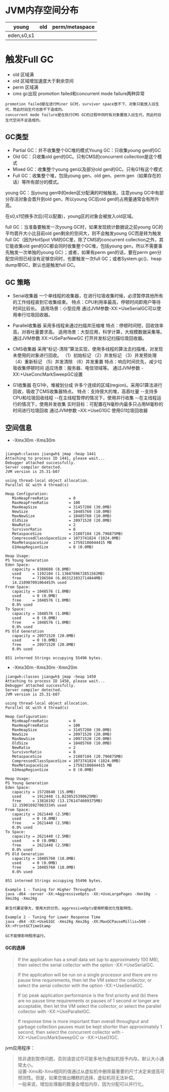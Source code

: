 # JVM内存空间分布
young | old | perm/metaspace |
---|---|---|
eden,s0,s1|    |  

# 触发Full GC
- old 区域满
- old 区域增加速度大于剩余空间
- perm 区域满
- cms gc出现 promotion failed和concurrent mode failure两种异常

```
promotion failed是在进行Minor GC时，survivor space放不下、对象只能放入旧生代，而此时旧生代也放不下造成的。
concurrent mode failure是在执行CMS GC的过程中同时有对象要放入旧生代，而此时旧生代空间不足造成的。
```

## GC类型
- Partial GC：并不收集整个GC堆的模式Young GC：只收集young gen的GC
- Old GC：只收集old gen的GC。只有CMS的concurrent collection是这个模式
- Mixed GC：收集整个young gen以及部分old gen的GC。只有G1有这个模式
- Full GC：收集整个堆，包括young gen、old gen、perm gen（如果存在的话）等所有部分的模式。

young GC：当young gen中的eden区分配满的时候触发。注意young GC中有部分存活对象会晋升到old gen，所以young GC后old gen的占用量通常会有所升高。

在s0,s1切换多次后(可以配置)，young区的对象会被放入old区域。
 
full GC：当准备要触发一次young GC时，如果发现统计数据说之前young GC的平均晋升大小比目前old gen剩余的空间大，则不会触发young GC而是转为触发full GC（因为HotSpot VM的GC里，除了CMS的concurrent collection之外，其它能收集old gen的GC都会同时收集整个GC堆，包括young gen，所以不需要事先触发一次单独的young GC）；或者，如果有perm gen的话，要在perm gen分配空间但已经没有足够空间时，也要触发一次full GC；或者System.gc()、heap dump带GC，默认也是触发full GC。


## GC 策略
- Serial收集器
一个单线程的收集器，在进行垃圾收集时候，必须暂停其他所有的工作线程直到它收集结束。
特点：CPU利用率最高，停顿时间即用户等待时间比较长。
适用场景：小型应用
通过JVM参数-XX:+UseSerialGC可以使用串行垃圾回收器。

- Parallel收集器
采用多线程来通过扫描并压缩堆
特点：停顿时间短，回收效率高，对吞吐量要求高。
适用场景：大型应用，科学计算，大规模数据采集等。
通过JVM参数 XX:+USeParNewGC 打开并发标记扫描垃圾回收器。

- CMS收集器
采用“标记-清除”算法实现，使用多线程的算法去扫描堆，对发现未使用的对象进行回收。
（1）初始标记
（2）并发标记
（3）并发预处理
（4）重新标记
（5）并发清除
（6）并发重置
特点：响应时间优先，减少垃圾收集停顿时间
适应场景：服务器、电信领域等。
通过JVM参数 -XX:+UseConcMarkSweepGC设置

- G1收集器
在G1中，堆被划分成 许多个连续的区域(region)。采用G1算法进行回收，吸收了CMS收集器特点。
特点：支持很大的堆，高吞吐量
  --支持多CPU和垃圾回收线程
  --在主线程暂停的情况下，使用并行收集
  --在主线程运行的情况下，使用并发收集
实时目标：可配置在N毫秒内最多只占用M毫秒的时间进行垃圾回收
通过JVM参数 –XX:+UseG1GC 使用G1垃圾回收器


## 空间信息
- -Xmx30m -Xms30m
```

jiangwh:classes jiangwh$ jmap -heap 1441
Attaching to process ID 1441, please wait...
Debugger attached successfully.
Server compiler detected.
JVM version is 25.31-b07

using thread-local object allocation.
Parallel GC with 4 thread(s)

Heap Configuration:
   MinHeapFreeRatio         = 0
   MaxHeapFreeRatio         = 100
   MaxHeapSize              = 31457280 (30.0MB)
   NewSize                  = 10485760 (10.0MB)
   MaxNewSize               = 10485760 (10.0MB)
   OldSize                  = 20971520 (20.0MB)
   NewRatio                 = 2
   SurvivorRatio            = 8
   MetaspaceSize            = 21807104 (20.796875MB)
   CompressedClassSpaceSize = 1073741824 (1024.0MB)
   MaxMetaspaceSize         = 17592186044415 MB
   G1HeapRegionSize         = 0 (0.0MB)

Heap Usage:
PS Young Generation
Eden Space:
   capacity = 8388608 (8.0MB)
   used     = 1192104 (1.1368789672851562MB)
   free     = 7196504 (6.863121032714844MB)
   14.210987091064453% used
From Space:
   capacity = 1048576 (1.0MB)
   used     = 0 (0.0MB)
   free     = 1048576 (1.0MB)
   0.0% used
To Space:
   capacity = 1048576 (1.0MB)
   used     = 0 (0.0MB)
   free     = 1048576 (1.0MB)
   0.0% used
PS Old Generation
   capacity = 20971520 (20.0MB)
   used     = 0 (0.0MB)
   free     = 20971520 (20.0MB)
   0.0% used

851 interned Strings occupying 55496 bytes.
```
- -Xmx30m -Xms30m -Xmn20m
```
jiangwh:classes jiangwh$ jmap -heap 1450
Attaching to process ID 1450, please wait...
Debugger attached successfully.
Server compiler detected.
JVM version is 25.31-b07

using thread-local object allocation.
Parallel GC with 4 thread(s)

Heap Configuration:
   MinHeapFreeRatio         = 0
   MaxHeapFreeRatio         = 100
   MaxHeapSize              = 31457280 (30.0MB)
   NewSize                  = 20971520 (20.0MB)
   MaxNewSize               = 20971520 (20.0MB)
   OldSize                  = 10485760 (10.0MB)
   NewRatio                 = 2
   SurvivorRatio            = 8
   MetaspaceSize            = 21807104 (20.796875MB)
   CompressedClassSpaceSize = 1073741824 (1024.0MB)
   MaxMetaspaceSize         = 17592186044415 MB
   G1HeapRegionSize         = 0 (0.0MB)

Heap Usage:
PS Young Generation
Eden Space:
   capacity = 15728640 (15.0MB)
   used     = 1912448 (1.8238525390625MB)
   free     = 13816192 (13.1761474609375MB)
   12.159016927083334% used
From Space:
   capacity = 2621440 (2.5MB)
   used     = 0 (0.0MB)
   free     = 2621440 (2.5MB)
   0.0% used
To Space:
   capacity = 2621440 (2.5MB)
   used     = 0 (0.0MB)
   free     = 2621440 (2.5MB)
   0.0% used
PS Old Generation
   capacity = 10485760 (10.0MB)
   used     = 0 (0.0MB)
   free     = 10485760 (10.0MB)
   0.0% used

851 interned Strings occupying 55496 bytes.
```
```
Example 1 - Tuning for Higher Throughput
java -d64 -server -XX:+AggressiveOpts -XX:+UseLargePages -Xmn10g  -Xms26g -Xmx26g

新生代要足够大，使用大的分页。aggressiveOpts使用积极优化性能特性。

Example 2 - Tuning for Lower Response Time
java -d64 -XX:+UseG1GC -Xms26g Xmx26g -XX:MaxGCPauseMillis=500 -XX:+PrintGCTimeStamp

GC不能够影响程序运行。

```

#### GC的选择

> If the application has a small data set (up to approximately 100 MB), then select the serial collector with the option -XX:+UseSerialGC.

> If the application will be run on a single processor and there are no pause time requirements, then let the VM select the collector, or select the serial collector with the option -XX:+UseSerialGC.

> If (a) peak application performance is the first priority and (b) there are no pause time requirements or pauses of 1 second or longer are acceptable, then let the VM select the collector, or select the parallel collector with -XX:+UseParallelGC.

> If response time is more important than overall throughput and garbage collection pauses must be kept shorter than approximately 1 second, then select the concurrent collector with -XX:+UseConcMarkSweepGC or -XX:+UseG1GC.


jvm应用程序：
> 除非遇到暂停问题，否则请尝试尽可能多地为虚拟机授予内存。默认大小通常太小。     
>设置-Xms和-Xmx相同的值通过从虚拟机中删除最重要的尺寸决定来提高可预测性。但是，如果您做出糟糕的选择，虚拟机将无法补偿。     
>一般来说，增加处理器的数量会增加内存，因为分配可以并行化。
